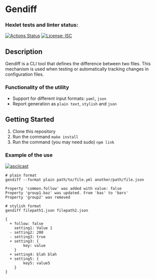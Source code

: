 # Gendiff

### Hexlet tests and linter status:
[![Actions Status](https://github.com/NiyazGaripov/frontend-project-46/workflows/hexlet-check/badge.svg)](https://github.com/NiyazGaripov/frontend-project-46/actions)
[![License: ISC](https://img.shields.io/badge/License-ISC-blue.svg)](https://opensource.org/licenses/ISC)


## Description
Gendiff is a CLI tool that defines the difference between two files. This mechanism is used when testing or automatically tracking changes in configuration files.

### Functionality of the utility
- Support for different input formats: `yaml`, `json`
- Report generation as `plain text`, `stylish` and `json`

## Getting Started
1. Clone this repository
2. Run the command `make install`
3. Run the command (you may need sudo) `npm link`

### Example of the use

[![asciicast](https://asciinema.org/a/hPmL5GYqDFi8ykJHGWfyqTW91.svg)](https://asciinema.org/a/hPmL5GYqDFi8ykJHGWfyqTW91)

```
# plain format
gendiff --format plain path/to/file.yml another/path/file.json

Property 'common.follow' was added with value: false
Property 'group1.baz' was updated. From 'bas' to 'bars'
Property 'group2' was removed

# stylish format
gendiff filepath1.json filepath2.json

{
  + follow: false
    setting1: Value 1
  - setting2: 200
  - setting3: true
  + setting3: {
        key: value
    }
  + setting4: blah blah
  + setting5: {
        key5: value5
    }
}
```
